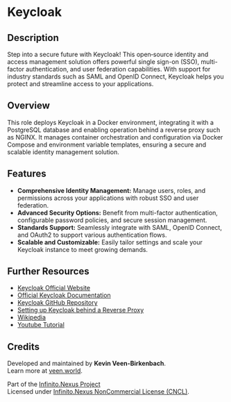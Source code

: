 # Keycloak

## Description

Step into a secure future with Keycloak! This open‐source identity and access management solution offers powerful single sign-on (SSO), multi-factor authentication, and user federation capabilities. With support for industry standards such as SAML and OpenID Connect, Keycloak helps you protect and streamline access to your applications.

## Overview

This role deploys Keycloak in a Docker environment, integrating it with a PostgreSQL database and enabling operation behind a reverse proxy such as NGINX. It manages container orchestration and configuration via Docker Compose and environment variable templates, ensuring a secure and scalable identity management solution.

## Features

- **Comprehensive Identity Management:** Manage users, roles, and permissions across your applications with robust SSO and user federation.
- **Advanced Security Options:** Benefit from multi-factor authentication, configurable password policies, and secure session management.
- **Standards Support:** Seamlessly integrate with SAML, OpenID Connect, and OAuth2 to support various authentication flows.
- **Scalable and Customizable:** Easily tailor settings and scale your Keycloak instance to meet growing demands.

## Further Resources

- [Keycloak Official Website](https://www.keycloak.org/)
- [Official Keycloak Documentation](https://www.keycloak.org/documentation.html)
- [Keycloak GitHub Repository](https://github.com/keycloak/keycloak)
- [Setting up Keycloak behind a Reverse Proxy](https://www.keycloak.org/server/reverseproxy)
- [Wikipedia](https://en.wikipedia.org/wiki/Keycloak)
- [Youtube Tutorial](https://www.youtube.com/watch?v=fvxQ8bW0vO8)

## Credits

Developed and maintained by **Kevin Veen-Birkenbach**.  
Learn more at [veen.world](https://www.veen.world).

Part of the [Infinito.Nexus Project](https://github.com/kevinveenbirkenbach/infinito-nexus)  
Licensed under [Infinito.Nexus NonCommercial License (CNCL)](https://s.veen.world/cncl).
